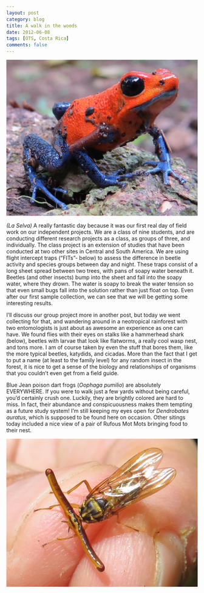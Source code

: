 ```yaml
---
layout: post
category: blog
title: A walk in the woods
date: 2012-06-08
tags: [OTS, Costa Rica]
comments: false
---
```


![oophaga blue jeans](/assets/images/img_0222-oophaga-bluejeans.jpg)

*(La Selva)* A really fantastic day because it was our first real day of field work on our independent projects. We are a class of nine students, and are conducting different research projects as a class, as groups of three, and individually. The class project is an extension of studies that have been conducted at two other sites in Central and South America. We are using flight intercept traps (“FITs”- below) to assess the difference in beetle activity and species groups between day and night. These traps consist of a long sheet spread between two trees, with pans of soapy water beneath it. Beetles (and other insects) bump into the sheet and fall into the soapy water, where they drown. The water is soapy to break the water tension so that even small bugs fall into the solution rather than just float on top. Even after our first sample collection, we can see that we will be getting some interesting results.

I’ll discuss our group project more in another post, but today we went collecting for that, and wandering around in a neotropical rainforest with two entomologists is just about as awesome an experience as one can have. We found flies with their eyes on stalks like a hammerhead shark (below), beetles with larvae that look like flatworms, a really cool wasp nest, and tons more. I am of course taken by even the stuff that bores them, like the more typical beetles, katydids, and cicadas. More than the fact that I get to put a name (at least to the family level) for any random insect in the forest, it is nice to get a sense of the biology and relationships of organisms that you couldn’t even get from a field guide.

Blue Jean poison dart frogs (*Oophaga pumilio*) are absolutely EVERYWHERE. If you were to walk just a few yards without being careful, you’d certainly crush one. Luckily, they are brightly colored are hard to miss. In fact, their abundance and conspicuousness makes them tempting as a future study system! I’m still keeping my eyes open for *Dendrobates auratus*, which is supposed to be found here on occasion. Other sitings today included a nice view of a pair of Rufous Mot Mots bringing food to their nest.


![hammerhead fly](/assets/images/img_0285-crop-hammerhead-fly.jpg)
